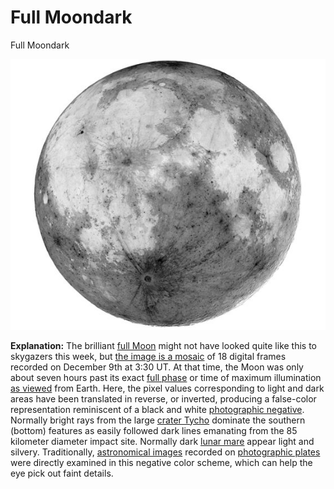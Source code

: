 # Full Moondark

Full Moondark

![InvertedFullMoon_barrett_c1.jpeg](Full%20Moondark.assets/InvertedFullMoon_barrett_c1.jpeg)

**Explanation:**  The brilliant [full Moon](https://apod.nasa.gov/apod/ap000113.html) might not have looked quite like this to skygazers this week, but [the image is a mosaic](http://celestialwonders.com/InvertedFullMoon_12082003.html) of 18 digital frames recorded on December 9th at 3:30 UT. At that time, the Moon was only about seven hours past its exact [full phase](http://aa.usno.navy.mil/faq/docs/moon_phases.html) or time of maximum illumination [as viewed](http://tycho.usno.navy.mil/vphase.html) from Earth. Here, the pixel values corresponding to light and dark areas have been translated in reverse, or inverted, producing a false-color representation reminiscent of a black and white [photographic negative](http://www.r-cube.co.uk/fox-talbot/index.html). Normally bright rays from the large [crater Tycho](https://apod.nasa.gov/apod/ap010809.html) dominate the southern (bottom) features as easily followed dark lines emanating from the 85 kilometer diameter impact site. Normally dark [lunar mare](https://apod.nasa.gov/apod/ap001228.html) appear light and silvery. Traditionally, [astronomical images](https://apod.nasa.gov/apod/ap960406.html) recorded on [photographic plates](http://www.astro.virginia.edu/~afs5z/photography.html) were directly examined in this negative color scheme, which can help the eye pick out faint details.

